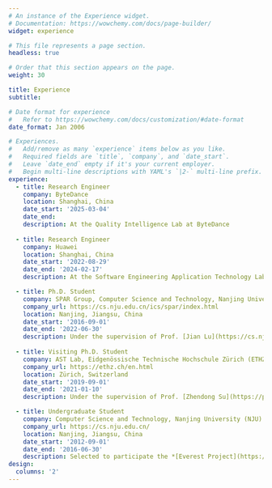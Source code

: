```yaml
---
# An instance of the Experience widget.
# Documentation: https://wowchemy.com/docs/page-builder/
widget: experience

# This file represents a page section.
headless: true

# Order that this section appears on the page.
weight: 30

title: Experience
subtitle:

# Date format for experience
#   Refer to https://wowchemy.com/docs/customization/#date-format
date_format: Jan 2006

# Experiences.
#   Add/remove as many `experience` items below as you like.
#   Required fields are `title`, `company`, and `date_start`.
#   Leave `date_end` empty if it's your current employer.
#   Begin multi-line descriptions with YAML's `|2-` multi-line prefix.
experience:
  - title: Research Engineer
    company: ByteDance
    location: Shanghai, China
    date_start: '2025-03-04'
    date_end:
    description: At the Quality Intelligence Lab at ByteDance
    
  - title: Research Engineer
    company: Huawei
    location: Shanghai, China
    date_start: '2022-08-29'
    date_end: '2024-02-17'
    description: At the Software Engineering Application Technology Lab at Huawei

  - title: Ph.D. Student
    company: SPAR Group, Computer Science and Technology, Nanjing University (NJU)
    company_url: https://cs.nju.edu.cn/ics/spar/index.html
    location: Nanjing, Jiangsu, China
    date_start: '2016-09-01'
    date_end: '2022-06-30'
    description: Under the supervision of Prof. [Jian Lu](https://cs.nju.edu.cn/58/2a/c2639a153642/page.htm).
        
  - title: Visiting Ph.D. Student
    company: AST Lab, Eidgenössische Technische Hochschule Zürich (ETHZ)
    company_url: https://ethz.ch/en.html
    location: Zürich, Switzerland
    date_start: '2019-09-01'
    date_end: '2021-01-10'
    description: Under the supervision of Prof. [Zhendong Su](https://people.inf.ethz.ch/suz/).

  - title: Undergraduate Student
    company: Computer Science and Technology, Nanjing University (NJU)
    company_url: https://cs.nju.edu.cn/
    location: Nanjing, Jiangsu, China
    date_start: '2012-09-01'
    date_end: '2016-06-30'
    description: Selected to participate the *[Everest Project](https://zh.wikipedia.org/wiki/%E5%9F%BA%E7%A1%80%E5%AD%A6%E7%A7%91%E6%8B%94%E5%B0%96%E5%AD%A6%E7%94%9F%E5%9F%B9%E5%85%BB%E8%AF%95%E9%AA%8C%E8%AE%A1%E5%88%92)*.
design:
  columns: '2'
---
```

